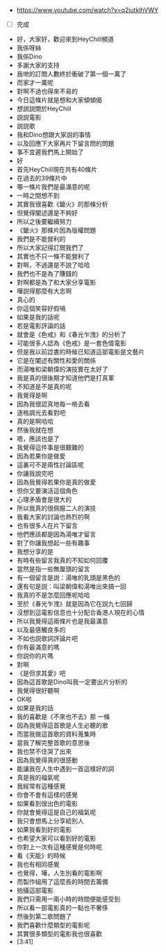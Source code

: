 - https://www.youtube.com/watch?v=q2iutkIhVWY
- [ ] 完成

- 好，大家好，歡迎來到HeyChill頻道
- 我係呀絲
- 我係Dino
- 多謝大家的支持
- 我哋的訂閲人數終於衝破了第一個一萬了
- 而家才一萬呢
- 對啊不過也得來不易的
- 今日這條片就是想和大家傾傾偈
- 想説説關於HeyChill
- 説説電影
- 説説歌
- 我和Dino想跟大家説的事情
- 以及回應下大家再片下留言問的問題
- 事不宜遲我們馬上開始了
- 好
- 首先HeyChill現在共有40條片
- 在過去的39條片中
- 哪一條片我們是最滿意的呢
- 一時之間想不到
- 其實我很喜歡《鎗火》的那條分析
- 但覺得闡述還是不夠好
- 所以之後要繼續努力
- 《鎗火》那條片因為版權問題
- 我們是不能營利的
- 所以大家記得訂閲我們了
- 其實也不只一條不能營利了
- 對啊，不過還是不説了哈哈
- 我們也不是為了賺錢的
- 對啊都是為了和大家分享電影
- 嘩説得那麼有大志啊
- 真心的
- 你這個笑容好假喎
- 如果是我的話呢
- 若是電影評論的話
- 就會是《色戒》和《春光乍洩》的分析了
- 可能很多人認為《色戒》是一套色情電影
- 但是我以前諗書的時候已知道這部電影是文藝片
- 它是在闡述有關性和愛的關係
- 而湯唯和梁朝偉的演技實在太好了
- 我是真的很後期才知道他們是打真軍
- 不知道是不是真的呢
- 我覺得是啊
- 因為我很認真地每一格去看
- 逐格調光去看對吧
- 真的是啊哈哈
- 然後我就在想
- 嗯，應該也是了
- 我覺得這件事是很艱難的
- 因為若果你是做愛
- 這裏可不是兩性討論區呢
- 你讓我說完吧
- 因為我覺得若果你是真的做愛
- 但你又要演活這個角色
- 心理矛盾會是很大的
- 所以我真的很佩服二人的演技
- 我看大家的討論也熱烈的啊
- 也有很多人在片下留言
- 他們應該都是因為湯唯才留言
- 對了你讓我想起一些有趣事
- 我想分享的是
- 有時有些留言我真的不知如何回覆
- 當然是指一些無厘頭的留言
- 有一個留言是説：湯唯的乳頭是黑色的
- 還有句是説：叫梁朝偉和湯唯出來搞一回
- 我真的不是怎麼回應呢哈哈
- 至於《春光乍洩》就是因為它在説九七回歸
- 沒想到這電影信息也十分配合香港人現在的心情
- 所以我覺得這兩條片也是我最滿意
- 以及最感觸良多的
- 不如也説歌詞評論片吧
- 你有最滿意的嗎
- 你説你的片嗎
- 對啊
- 《是但求其愛》吧
- 因為這首歌是Dino叫我一定要出片分析的
- 我覺得很好聽啊
- OK啦
- 如果是我的話
- 我的喜歡是《不來也不去》那 一條
- 因為我覺得這首歌是人生必聽的歌
- 而當我做這首歌的資料蒐集時
- 當我了解完整首歌的意思後
- 我也禁不住哭了出來
- 因為我覺得真的很感動
- 能讓我在人生中遇到一首這樣好的詞
- 真是我的福氣呢
- 我經常有這種感覺
- 你會不會有這樣的感覺
- 如果看到很出色的電影
- 你就會覺得這是自己的福氣呢
- 我只會想馬上分享給別人
- 如果我看到好的電影
- 也希望大家可以看到好的電影
- 你對上一次有這種感覺是何時呢
- 看《天能》的時候
- 我也有相同感覺
- 也覺得，嘩，人生別看的電影啊
- 而製作組用了這麼長的時間去籌備
- 拍攝這部電影
- 我們只需用一兩小時的時間便能感受到
- 所以看一部電影真的一點也不奢侈
- 然後到第二歌問題了
- 我們喜歡什麼類型的電影呢
- 其實很多類型的電影我也很喜歡
- [3:41]
